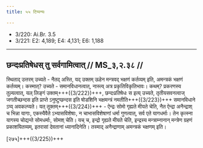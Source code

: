 ```yaml
---
title: ५५ टिप्पन्यः

---
```

- 3/220: Ai.Br. 3.5
- 3/221: E2: 4,189; E4: 4,131; E6: 1,188

____________________________________________


## छन्दःप्रतिषेधस् तु सर्वगामित्वात् // MS_३,२.३८ //

स्थिताद् उत्तरम् उच्यते - नैतद् अस्ति, यद् उक्तम् ऊहेन मन्त्रवद् भक्षणं कर्तव्यम् इति, अमन्त्रकं भक्षणं कर्तव्यम्। कस्मात्? उच्यते - समानविधानत्वात्, नास्त्य् अत्र प्रकृतिविकृतिभावः। कथम्? प्रकरणस्य तुल्यत्वात्, यल् लिङ्गं उक्तम्+++({3/222})+++, छन्दःप्रतिषेधः स इत्य् उच्यते, तृतीयसवनत्वाज् जगतीच्छन्दस इति प्राप्ते ऽनुष्टुप्छन्दस इति षोडशिनि भक्षमन्त्रं नमतीति+++({3/223})+++ समानविधाने ऽप्य् अवकल्प्यते। यत् तूक्तम्+++({3/224})+++ - ऐन्द्रः सोमो गृह्यते मीयते चेति, नैत ऐन्द्रा अनैन्द्राश् च भिन्ना यागाः, एकस्यैवैते ऽभ्यासविशेषाः, न चाभासविशेषाणां धर्मा गुणत्वात्, सर्व एते यागधर्माः। तेन कृत्स्ना यागस्य चोद्यन्ते सोमधर्माः, सोमश् चेति। यच् च, इन्द्रो गृह्यते मीयते चेति, इन्द्रस्य मन्त्राम्नानान् मन्त्रेण ग्रहणं प्रकाशयितव्यम्, इतरासां देवतानां ध्यानादिनेति। तस्माद् अनैन्द्राणाम् अमन्त्रकं भक्षणम् इति।

[२७५]+++({3/225})+++
